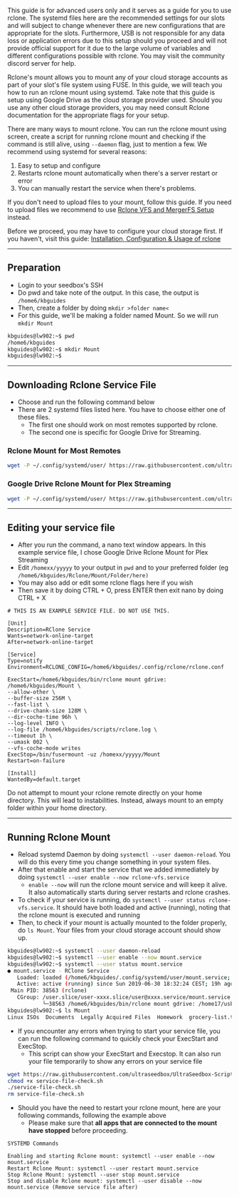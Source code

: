 <p class="callout warning">This guide is for advanced users only and it serves as a guide for you to use rclone. The systemd files here are the recommended settings for our slots and will subject to change whenever there are new configurations that are appropriate for the slots. Furthermore, USB is not responsible for any data loss or application errors due to this setup should you proceed and will not provide official support for it due to the large volume of variables and different configurations possible with rclone. You may visit the community discord server for help.</p>

Rclone's mount allows you to mount any of your cloud storage accounts as part of your slot's file system using FUSE. In this guide, we will teach you how to run an rclone mount using systemd. Take note that this guide is setup using Google Drive as the cloud storage provider used. Should you use any other cloud storage providers, you may need consult Rclone documentation for the appropriate flags for your setup.

There are many ways to mount rclone. You can run the rclone mount using screen, create a script for running rclone mount and checking if the command is still alive, using `--daemon` flag, just to mention a few. We recommend using systemd for several reasons:

1. Easy to setup and configure
2. Restarts rclone mount automatically when there's a server restart or error
3. You can manually restart the service when there's problems.

If you don't need to upload files to your mount, follow this guide. If you need to upload files we recommend to use [Rclone VFS and MergerFS Setup](https://docs.usbx.me/books/rclone/page/rclone-vfs-and-mergerfs-setup) instead.

Before we proceed, you may have to configure your cloud storage first. If you haven't, visit this guide: [Installation, Configuration & Usage of rclone](https://docs.usbx.me/books/rclone/page/installation-configuration-usage-of-rclone)

***

## Preparation

* Login to your seedbox's SSH
* Do pwd and take note of the output. In this case, the output is `/home6/kbguides`
* Then, create a folder by doing `mkdir >folder name<`
* For this guide, we'll be making a folder named Mount. So we will run `mkdir Mount`

```sh
kbguides@lw902:~$ pwd
/home6/kbguides
kbguides@lw902:~$ mkdir Mount
kbguides@lw902:~$
```

***

## Downloading Rclone Service File

* Choose and run the following command below
* There are 2 systemd files listed here. You have to choose either one of these files.
    * The first one should work on most remotes supported by rclone.
    * The second one is specific for Google Drive for Streaming.

### Rclone Mount for Most Remotes

```sh
wget -P ~/.config/systemd/user/ https://raw.githubusercontent.com/ultraseedbox/UltraSeedbox-Scripts/master/MergerFS-Rclone/Service%20Files/rclone-normal.service && nano ~/.config/systemd/user/rclone-normal.service
```

### Google Drive Rclone Mount for Plex Streaming

```sh
wget -P ~/.config/systemd/user/ https://raw.githubusercontent.com/ultraseedbox/UltraSeedbox-Scripts/master/MergerFS-Rclone/Service%20Files/rclone-vfs.service && nano ~/.config/systemd/user/rclone-vfs.service
```

***

## Editing your service file

* After you run the command, a nano text window appears. In this example service file, I chose Google Drive Rclone Mount for Plex Streaming
* Edit `/homexx/yyyyy` to your output in `pwd` and to your preferred folder (eg `/home6/kbguides/Rclone/Mount/Folder/here)`
* You may also add or edit some rclone flags here if you wish
* Then save it by doing CTRL + O, press ENTER then exit nano by doing CTRL + X

```
# THIS IS AN EXAMPLE SERVICE FILE. DO NOT USE THIS.
 
[Unit]
Description=RClone Service
Wants=network-online-target
After=network-online-target
 
[Service]
Type=notify
Environment=RCLONE_CONFIG=/home6/kbguides/.config/rclone/rclone.conf
 
ExecStart=/home6/kbguides/bin/rclone mount gdrive: /home6/kbguides/Mount \
--allow-other \
--buffer-size 256M \
--fast-list \
--drive-chank-size 128M \
--dir-coche-time 96h \
--log-level INFO \
--log-file /home6/kbguides/scripts/rclone.log \
--timeout 1h \
--umask 002 \
--vfs-coche-mode writes
ExecStop=/bin/fusermount -uz /homexx/yyyyy/Mount
Restart=on-failure
 
[Install]
WantedBy=default.target
```

<p class="callout warning">Do not attempt to mount your rclone remote directly on your home directory. This will lead to instabilities. Instead, always mount to an empty folder within your home directory.</p>

***

## Running Rclone Mount

* Reload systemd Daemon by doing `systemctl --user daemon-reload`. You will do this every time you change something in your system files.
* After that enable and start the service that we added immediately by doing `systemctl --user enable --now rclone-vfs.service`
    * `enable --now` will run the rclone mount service and will keep it alive. It also automatically starts during server restarts and rclone crashes.
* To check if your service is running, do `systemctl --user status rclone-vfs.service`. It should have both loaded and active (running), noting that the rclone mount is executed and running
* Then, to check if your mount is actually mounted to the folder properly, do `ls Mount`. Your files from your cloud storage account should show up.

```sh
kbguides@lw902:~$ systemctl --user daemon-reload
kbguides@lw902:~$ systemctl --user enable --now mount.service
kbguides@lw902:~$ systemctl --user status mount.service
● mount.service - RClone Service
   Loaded: loaded (/home6/kbguides/.config/systemd/user/mount.service; enabled; vendor preset: enabled)
   Active: active (running) since Sun 2019-06-30 18:32:24 CEST; 19h ago
 Main PID: 38563 (rclone)
   CGroup: /user.slice/user-xxxx.slice/user@xxxx.service/mount.service
           └─38563 /home6/kbguides/bin/rclone mount gdrive: /home17/usb770/Stuff/Mount --allow-other --buffer-size 256M --drive-chunk-size
kbguides@lw902:~$ ls Mount
Linux ISOs  Documents  Legally Acquired Files  Homework  grocery-list.txt
```

* If you encounter any errors when trying to start your service file, you can run the following command to quickly check your ExecStart and ExecStop.
    * This script can show your ExecStart and Execstop. It can also run your file temporarily to show any errors on your service file

```sh
wget https://raw.githubusercontent.com/ultraseedbox/UltraSeedbox-Scripts/master/MergerFS-Rclone/Service%20Files/Rclone%20Service%20File%20Check/service-file-check.sh
chmod +x service-file-check.sh
./service-file-check.sh
rm service-file-check.sh
```

* Should you have the need to restart your rclone mount, here are your following commands, following the example above
    * Please make sure that **all apps that are connected to the mount have stopped** before proceeding.

```
SYSTEMD Commands

Enabling and starting Rclone mount: systemctl --user enable --now mount.service
Restart Rclone Mount: systemctl --user restart mount.service
Stop Rclone Mount: systemctl --user stop mount.service
Stop and disable Rclone mount: systemctl --user disable --now mount.service (Remove service file after)
```